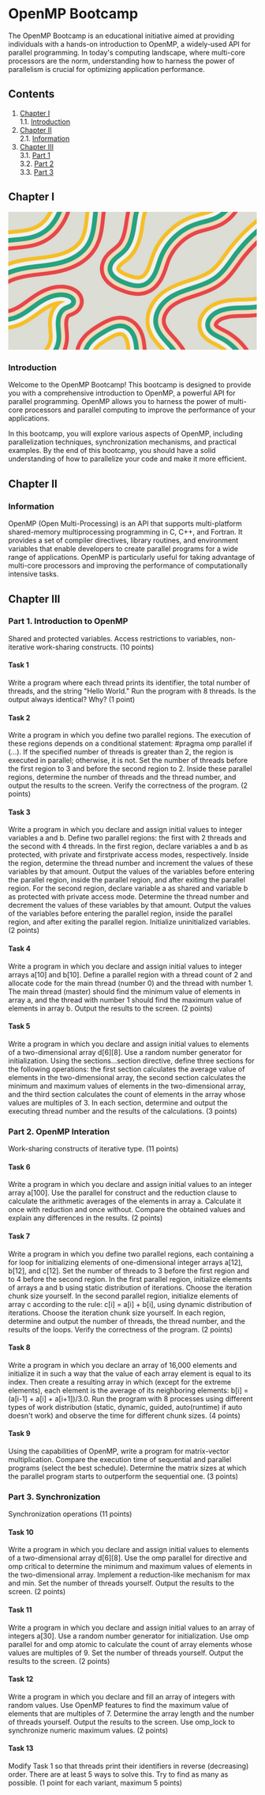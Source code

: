 
# OpenMP Bootcamp

The OpenMP Bootcamp is an educational initiative aimed at providing individuals with a hands-on introduction to OpenMP, a widely-used API for parallel programming. In today's computing landscape, where multi-core processors are the norm, understanding how to harness the power of parallelism is crucial for optimizing application performance.

## Contents

1. [Chapter I](#chapter-i) \
    1.1. [Introduction](#introduction)
2. [Chapter II](#chapter-ii) \
    2.1. [Information](#information)
3. [Chapter III](#chapter-iii) \
    3.1. [Part 1](#part-1-introduction-to-openmp) \
    3.2. [Part 2](#part-2-openmp-interation) \
    3.3. [Part 3](#part-3-synchronization)


## Chapter I

![Parallel Bootcamp](misc/images/abstract_lines.jpeg)

### Introduction

Welcome to the OpenMP Bootcamp! This bootcamp is designed to provide you with a comprehensive introduction to OpenMP, a powerful API for parallel programming. OpenMP allows you to harness the power of multi-core processors and parallel computing to improve the performance of your applications.

In this bootcamp, you will explore various aspects of OpenMP, including parallelization techniques, synchronization mechanisms, and practical examples. By the end of this bootcamp, you should have a solid understanding of how to parallelize your code and make it more efficient.

## Chapter II

### Information

OpenMP (Open Multi-Processing) is an API that supports multi-platform shared-memory multiprocessing programming in C, C++, and Fortran. It provides a set of compiler directives, library routines, and environment variables that enable developers to create parallel programs for a wide range of applications. OpenMP is particularly useful for taking advantage of multi-core processors and improving the performance of computationally intensive tasks.

## Chapter III

### Part 1. Introduction to OpenMP

Shared and protected variables. Access restrictions to variables, non-iterative work-sharing constructs. (10 points)

#### Task 1

Write a program where each thread prints its identifier, the total number of threads, and the string "Hello World." Run the program with 8 threads. Is the output always identical? Why? (1 point)

#### Task 2

Write a program in which you define two parallel regions. The execution of these regions depends on a conditional statement: #pragma omp parallel if (...). If the specified number of threads is greater than 2, the region is executed in parallel; otherwise, it is not. Set the number of threads before the first region to 3 and before the second region to 2. Inside these parallel regions, determine the number of threads and the thread number, and output the results to the screen. Verify the correctness of the program. (2 points)

#### Task 3

Write a program in which you declare and assign initial values to integer variables a and b. Define two parallel regions: the first with 2 threads and the second with 4 threads. In the first region, declare variables a and b as protected, with private and firstprivate access modes, respectively. Inside the region, determine the thread number and increment the values of these variables by that amount. Output the values of the variables before entering the parallel region, inside the parallel region, and after exiting the parallel region. For the second region, declare variable a as shared and variable b as protected with private access mode. Determine the thread number and decrement the values of these variables by that amount. Output the values of the variables before entering the parallel region, inside the parallel region, and after exiting the parallel region. Initialize uninitialized variables. (2 points)

#### Task 4

Write a program in which you declare and assign initial values to integer arrays a[10] and b[10]. Define a parallel region with a thread count of 2 and allocate code for the main thread (number 0) and the thread with number 1. The main thread (master) should find the minimum value of elements in array a, and the thread with number 1 should find the maximum value of elements in array b. Output the results to the screen. (2 points)

#### Task 5

Write a program in which you declare and assign initial values to elements of a two-dimensional array d[6][8]. Use a random number generator for initialization. Using the sections...section directive, define three sections for the following operations: the first section calculates the average value of elements in the two-dimensional array, the second section calculates the minimum and maximum values of elements in the two-dimensional array, and the third section calculates the count of elements in the array whose values are multiples of 3. In each section, determine and output the executing thread number and the results of the calculations. (3 points)

### Part 2. OpenMP Interation

Work-sharing constructs of iterative type. (11 points)

#### Task 6

Write a program in which you declare and assign initial values to an integer array a[100]. Use the parallel for construct and the reduction clause to calculate the arithmetic averages of the elements in array a. Calculate it once with reduction and once without. Compare the obtained values and explain any differences in the results. (2 points)

#### Task 7

Write a program in which you define two parallel regions, each containing a for loop for initializing elements of one-dimensional integer arrays a[12], b[12], and c[12]. Set the number of threads to 3 before the first region and to 4 before the second region. In the first parallel region, initialize elements of arrays a and b using static distribution of iterations. Choose the iteration chunk size yourself. In the second parallel region, initialize elements of array c according to the rule: c[i] = a[i] + b[i], using dynamic distribution of iterations. Choose the iteration chunk size yourself. In each region, determine and output the number of threads, the thread number, and the results of the loops. Verify the correctness of the program. (2 points)

#### Task 8

Write a program in which you declare an array of 16,000 elements and initialize it in such a way that the value of each array element is equal to its index. Then create a resulting array in which (except for the extreme elements), each element is the average of its neighboring elements: b[i] = (a[i-1] + a[i] + a[i+1])/3.0. Run the program with 8 processes using different types of work distribution (static, dynamic, guided, auto(runtime) if auto doesn't work) and observe the time for different chunk sizes. (4 points)

#### Task 9

Using the capabilities of OpenMP, write a program for matrix-vector multiplication. Compare the execution time of sequential and parallel programs (select the best schedule). Determine the matrix sizes at which the parallel program starts to outperform the sequential one. (3 points)

### Part 3. Synchronization

Synchronization operations (11 points)

#### Task 10

Write a program in which you declare and assign initial values to elements of a two-dimensional array d[6][8]. Use the omp parallel for directive and omp critical to determine the minimum and maximum values of elements in the two-dimensional array. Implement a reduction-like mechanism for max and min. Set the number of threads yourself. Output the results to the screen. (2 points)

#### Task 11

Write a program in which you declare and assign initial values to an array of integers a[30]. Use a random number generator for initialization. Use omp parallel for and omp atomic to calculate the count of array elements whose values are multiples of 9. Set the number of threads yourself. Output the results to the screen. (2 points)

#### Task 12

Write a program in which you declare and fill an array of integers with random values. Use OpenMP features to find the maximum value of elements that are multiples of 7. Determine the array length and the number of threads yourself. Output the results to the screen. Use omp_lock to synchronize numeric maximum values. (2 points)

#### Task 13

Modify Task 1 so that threads print their identifiers in reverse (decreasing) order. There are at least 5 ways to solve this. Try to find as many as possible. (1 point for each variant, maximum 5 points)
